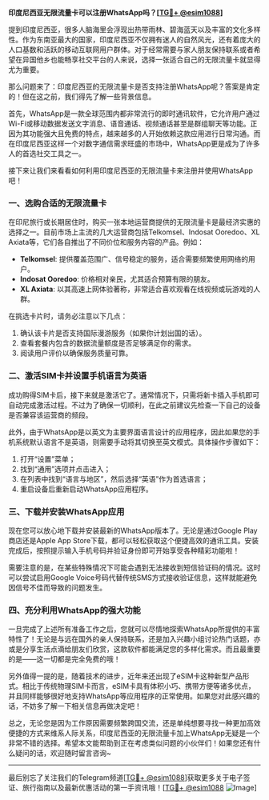 **印度尼西亚无限流量卡可以注册WhatsApp吗？[[TG💪+ @esim1088](https://t.me/s/esim1088)]**

提到印度尼西亚，很多人脑海里会浮现出热带雨林、碧海蓝天以及丰富的文化多样性。作为东南亚最大的国家，印度尼西亚不仅拥有迷人的自然风光，还有着庞大的人口基数和活跃的移动互联网用户群体。对于经常需要与家人朋友保持联系或者希望在异国他乡也能畅享社交平台的人来说，选择一张适合自己的无限流量卡就显得尤为重要。

那么问题来了：印度尼西亚的无限流量卡是否支持注册WhatsApp呢？答案是肯定的！但在这之前，我们得先了解一些背景信息。

首先，WhatsApp是一款全球范围内都非常流行的即时通讯软件，它允许用户通过Wi-Fi或移动数据发送文字消息、语音通话、视频通话甚至是群组聊天等功能。正因为其功能强大且免费的特点，越来越多的人开始依赖这款应用进行日常沟通。而在印度尼西亚这样一个对数字通信需求旺盛的市场中，WhatsApp更是成为了许多人的首选社交工具之一。

接下来让我们来看看如何利用印度尼西亚的无限流量卡来注册并使用WhatsApp吧！

### 一、选购合适的无限流量卡

在印尼旅行或长期居住时，购买一张本地运营商提供的无限流量卡是最经济实惠的选择之一。目前市场上主流的几大运营商包括Telkomsel、Indosat Ooredoo、XL Axiata等，它们各自推出了不同价位和服务内容的产品。例如：

- **Telkomsel**: 提供覆盖范围广、信号稳定的服务，适合需要频繁使用网络的用户。
- **Indosat Ooredoo**: 价格相对亲民，尤其适合预算有限的朋友。
- **XL Axiata**: 以其高速上网体验著称，非常适合喜欢观看在线视频或玩游戏的人群。

在挑选卡片时，请务必注意以下几点：
1. 确认该卡片是否支持国际漫游服务（如果你计划出国的话）。
2. 查看套餐内包含的数据流量额度是否足够满足你的需求。
3. 阅读用户评价以确保服务质量可靠。

### 二、激活SIM卡并设置手机语言为英语

成功购得SIM卡后，接下来就是激活它了。通常情况下，只需将新卡插入手机即可自动完成激活过程。不过为了确保一切顺利，在此之前建议先检查一下自己的设备是否兼容该运营商的频段。

此外，由于WhatsApp是以英文为主要界面语言设计的应用程序，因此如果您的手机系统默认语言不是英语，则需要手动将其切换至英文模式。具体操作步骤如下：
1. 打开“设置”菜单；
2. 找到“通用”选项并点击进入；
3. 在列表中找到“语言与地区”，然后选择“英语”作为首选语言；
4. 重启设备后重新启动WhatsApp应用程序。

### 三、下载并安装WhatsApp应用

现在您可以放心地下载并安装最新的WhatsApp版本了。无论是通过Google Play商店还是Apple App Store下载，都可以轻松获取这个便捷高效的通讯工具。安装完成后，按照提示输入手机号码并验证身份即可开始享受各种精彩功能啦！

需要注意的是，在某些特殊情况下可能会遇到无法接收到短信验证码的情况。这时可以尝试启用Google Voice号码代替传统SMS方式接收验证信息，这样就能避免因信号不佳而导致的问题发生。

### 四、充分利用WhatsApp的强大功能

一旦完成了上述所有准备工作之后，您就可以尽情地探索WhatsApp所提供的丰富特性了！无论是与远在国外的亲人保持联系，还是加入兴趣小组讨论热门话题，亦或是分享生活点滴给朋友们欣赏，这款软件都能满足您的多样化需求。而且最重要的是——这一切都是完全免费的哦！

另外值得一提的是，随着技术的进步，近年来还出现了eSIM卡这种新型产品形式。相比于传统物理SIM卡而言，eSIM卡具有体积小巧、携带方便等诸多优点，并且同样能够很好地支持WhatsApp等应用程序的正常使用。如果您对此感兴趣的话，不妨多了解一下相关信息再做决定吧！

总之，无论您是因为工作原因需要频繁跨国交流，还是单纯想要寻找一种更加高效便捷的方式来维系人际关系，印度尼西亚的无限流量卡加上WhatsApp无疑是一个非常不错的选择。希望本文能帮助到正在考虑类似问题的小伙伴们！如果您还有什么疑问的话，欢迎随时留言咨询~

---

最后别忘了关注我们的Telegram频道[[TG💪+ @esim1088](https://t.me/s/esim1088)]获取更多关于电子签证、旅行指南以及最新优惠活动的第一手资讯哦！[[TG💪+ @esim1088](https://t.me/s/esim1088) ![Image](https://i.postimg.cc/4NQfJmqS/Snipaste-2025-05-13-00-14-12.png)]
